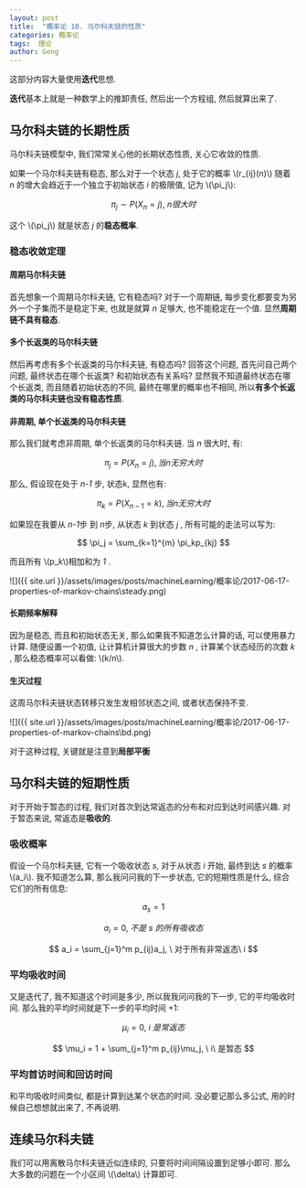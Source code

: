 ```yaml
---
layout: post
title:  "概率论 10. 马尔科夫链的性质"
categories: 概率论
tags:  理论
author: Geng
---
```


这部分内容大量使用**迭代**思想.

**迭代**基本上就是一种数学上的推卸责任, 然后出一个方程组, 然后就算出来了. 







## 马尔科夫链的长期性质
马尔科夫链模型中, 我们常常关心他的长期状态性质, 关心它收敛的性质. 

如果一个马尔科夫链有稳态, 那么对于一个状态 *j*, 处于它的概率 \\(r_{ij}(n)\\) 随着 *n* 的增大会趋近于一个独立于初始状态 *i* 的极限值, 记为 \\(\pi_j\\):

$$ \pi_j \sim P(X_n = j), \ n很大时 $$

这个 \\(\pi_j\\) 就是状态 *j* 的**稳态概率**.


### 稳态收敛定理

#### 周期马尔科夫链
首先想象一个周期马尔科夫链, 它有稳态吗? 对于一个周期链, 每步变化都要变为另外一个子集而不是稳定下来, 也就是就算 *n* 足够大, 也不能稳定在一个值. 显然**周期链不具有稳态**.

#### 多个长返类的马尔科夫链
然后再考虑有多个长返类的马尔科夫链, 有稳态吗? 回答这个问题, 首先问自己两个问题, 最终状态在哪个长返类? 和初始状态有关系吗? 显然我不知道最终状态在哪个长返类, 而且随着初始状态的不同, 最终在哪里的概率也不相同, 所以**有多个长返类的马尔科夫链也没有稳态性质**. 

#### 非周期, 单个长返类的马尔科夫链
那么我们就考虑非周期, 单个长返类的马尔科夫链. 当 *n* 很大时, 有:

$$ \pi_j = P(X_n = j), 当n无穷大时 $$

那么, 假设现在处于 *n-1* 步, 状态k, 显然也有:

$$ \pi_k = P(X_{n - 1} = k), 当n无穷大时 $$



如果现在我要从 *n-1*步 到 *n*步, 从状态 *k* 到状态 *j* , 所有可能的走法可以写为:

$$ \pi_j = \sum_{k=1}^{m} \pi_kp_{kj}  $$

而且所有 \\(p_k\\)相加和为 *1* . 

![]({{ site.url }}/assets/images/posts/machineLearning/概率论/2017-06-17-properties-of-markov-chains\steady.png)

#### 长期频率解释
因为是稳态, 而且和初始状态无关, 那么如果我不知道怎么计算的话, 可以使用暴力计算. 随便设置一个初值, 让计算机计算很大的步数 *n* , 计算某个状态经历的次数 *k* , 那么稳态概率可以看做: \\(k/n\\).

#### 生灭过程
这周马尔科夫链状态转移只发生发相邻状态之间, 或者状态保持不变.

![]({{ site.url }}/assets/images/posts/machineLearning/概率论/2017-06-17-properties-of-markov-chains\bd.png)

对于这种过程, 关键就是注意到**局部平衡**

## 马尔科夫链的短期性质
对于开始于暂态的过程, 我们对首次到达常返态的分布和对应到达时间感兴趣. 对于暂态来说, 常返态是**吸收的**. 

### 吸收概率

假设一个马尔科夫链, 它有一个吸收状态 *s*, 对于从状态 *i* 开始, 最终到达 *s* 的概率 \\(a_i\\). 我不知道怎么算, 那么我问问我的下一步状态, 它的短期性质是什么, 综合它们的所有信息:

$$ a_s = 1 $$

$$ a_i = 0, \ 不是\ s\ 的所有吸收态 $$

$$ a_i = \sum_{j=1}^m p_{ij}a_j, \ 对于所有非常返态\ i $$

### 平均吸收时间
又是迭代了, 我不知道这个时间是多少, 所以我我问问我的下一步, 它的平均吸收时间. 那么我的平均时间就是下一步的平均时间 +1:

$$ \mu_i = 0, \ i\ 是常返态 $$

$$ \mu_i = 1 + \sum_{j=1}^m p_{ij}\mu_j, \ i\ 是暂态 $$

### 平均首访时间和回访时间
和平均吸收时间类似, 都是计算到达某个状态的时间. 没必要记那么多公式, 用的时候自己想想就出来了, 不再说明. 

## 连续马尔科夫链
我们可以用离散马尔科夫链近似连续的, 只要将时间间隔设置到足够小即可. 那么大多数的问题在一个小区间 \\(\delta\\) 计算即可.
